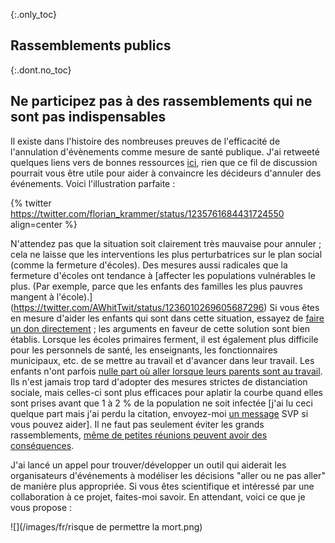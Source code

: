 {:.only_toc}
## Rassemblements publics

{:.dont.no_toc}
## Ne participez pas à des rassemblements qui ne sont pas indispensables

Il existe dans l'histoire des nombreuses preuves de l'efficacité de l'annulation d'évènements comme mesure de santé publique. J'ai retweeté quelques liens vers de bonnes ressources
[ici](https://twitter.com/joshmich/status/1235906489921007616), rien que ce fil de discussion pourrait vous être utile pour aider à convaincre les décideurs d'annuler des événements. 
Voici l'illustration parfaite :

{% twitter https://twitter.com/florian_krammer/status/1235761684431724550 align=center %}

N'attendez pas que la situation soit clairement très mauvaise pour annuler ; cela ne laisse que les interventions les plus perturbatrices sur le plan social (comme la fermeture d'écoles). Des mesures aussi radicales que la fermeture d'écoles ont tendance à [affecter les populations vulnérables le plus. (Par exemple, parce que les enfants des familles les plus pauvres mangent à l'école).]
(https://twitter.com/AWhitTwit/status/1236010269605687296) Si vous êtes en mesure d'aider les enfants qui sont dans cette situation, essayez de [faire un don directement](https://twitter.com/ClintSmithIII/status/1237004025331167233) ; les arguments en faveur de cette solution sont bien établis. Lorsque les écoles primaires ferment, il est également plus difficile pour les personnels de santé, les enseignants, les fonctionnaires municipaux, etc. de se mettre au travail et d'avancer dans leur travail. Les enfants n'ont parfois [nulle part où aller lorsque leurs parents sont au travail](https://twitter.com/AWhitTwit/status/1236010269605687296). Ils n'est jamais trop tard d'adopter des mesures strictes de distanciation sociale, mais celles-ci sont plus efficaces pour aplatir la courbe quand elles sont prises avant que 1 à 2 % de la population ne soit infectée [j'ai lu ceci quelque part mais j'ai perdu la citation, envoyez-moi [un message](https://twitter.com/figgyjam) SVP si vous pouvez aider]. Il ne faut pas seulement éviter les grands rassemblements, [même de petites réunions peuvent avoir des conséquences](https://www.bloomberg.com/news/articles/2020-03-06/biogen-employees-test-positive-for-covid-19-after-boston-meeting?utm_medium=socialtm_campaign=socialflow-organictm_source=twittermpid=socialflow-twitter-businesstm_content=business).

 

J'ai lancé un appel pour trouver/développer un outil qui aiderait les organisateurs d'événements à modéliser les décisions "aller ou ne pas aller" de manière plus appropriée. Si vous êtes scientifique et intéressé par une collaboration à ce projet, faites-moi savoir. En attendant, voici ce que je vous propose :

![](/images/fr/risque de permettre la mort.png)
